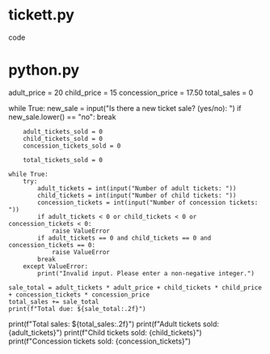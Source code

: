 # tickett.py
code
#  python.py
  
  
adult_price = 20
child_price = 15
concession_price = 17.50
total_sales = 0
  
while True:
    new_sale = input("Is there a new ticket sale? (yes/no): ")
    if new_sale.lower() == "no":
        break

        adult_tickets_sold = 0
        child_tickets_sold = 0
        concession_tickets_sold = 0

        total_tickets_sold = 0
  
    while True:
        try:
            adult_tickets = int(input("Number of adult tickets: "))
            child_tickets = int(input("Number of child tickets: "))
            concession_tickets = int(input("Number of concession tickets: "))
            if adult_tickets < 0 or child_tickets < 0 or concession_tickets < 0:
                raise ValueError
            if adult_tickets == 0 and child_tickets == 0 and concession_tickets == 0:
                raise ValueError
            break
        except ValueError:
            print("Invalid input. Please enter a non-negative integer.")
  
    sale_total = adult_tickets * adult_price + child_tickets * child_price + concession_tickets * concession_price
    total_sales += sale_total
    print(f"Total due: ${sale_total:.2f}")

print(f"Total sales: ${total_sales:.2f}")
print(f"Adult tickets sold: {adult_tickets}")
print(f"Child tickets sold: {child_tickets}")
print(f"Concession tickets sold: {concession_tickets}")
